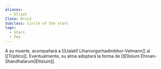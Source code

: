 ```yaml
---
aliases:
  - Elliot
Clase: Druid
Subclass: Circle of the stars
tags:
  - Stars
  - Fey
---
```

A su muerte, acompañará a [[Ualatif Llharrorgorhadimbhor-Velmann]] al [[Tríptico]]. Eventualmente, su alma adoptará la forma de [[Ellisium Ehroan-Shandhalarum|Ellisium]].
